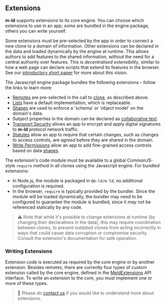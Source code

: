 ## Extensions

**m-ld** supports extensions to its core engine. You can choose which extensions to use in an app; some are bundled in the engine package, others you can write yourself.

Some extensions must be pre-selected by the app in order to connect a new clone to a domain of information. Other extensions can be declared in the data and loaded dynamically by the engine at runtime. This allows authors to add features to the shared information, without the need for a central authority over features. This is _decentralised extensibility_, similar to how a web page can declare scripts that extend its features in the browser. See our [introductory short paper](https://bit.ly/realtime-rdf-paper) for more about this vision.

The Javascript engine package bundles the following extensions – follow the links to learn more:

- [Remotes](#remotes) are pre-selected in the call to [clone](#clone), as described above.
- [Lists](https://spec.m-ld.org/#lists) have a default implementation, which is replaceable.
- [Shapes](/classes/shapeconstrained.html) are used to enforce a 'schema' or 'object model' on the domain's data.
- Subject properties in the domain can be declared as [collaborative text](/classes/tseqtext.html).
- [Transport Security](/classes/meldacltransportsecurity.html) allows an app to encrypt and apply digital signatures to **m-ld** protocol network traffic.
- [Statutes](/classes/statutory.html) allow an app to require that certain changes, such as changes to access controls, are _agreed_ before they are shared in the domain.
- [Write Permissions](/classes/writepermitted.html) allow an app to add fine-grained access controls based on data [shapes](/classes/shape.html).

The extension's code module must be available to a global CommonJS-style `require` method in all clones using the Javascript engine. For bundled extensions:
- In Node.js, the module is packaged in `@m-ld/m-ld`; no additional configuration is required.
- In the browser, `require` is typically provided by the bundler. Since the module will be loaded dynamically, the bundler may need to be configured to guarantee the module is bundled, since it _may_ not be referenced statically by any code.

> ⚠️ Note that while it's possible to change extensions at runtime (by changing their declarations in the data), this may require coordination between clones, to prevent outdated clones from acting incorrectly in ways that could cause data corruption or compromise security. Consult the extension's documentation for safe operation.

### Writing Extensions

Extension code is executed as required by the core engine or by another extension. Besides remotes, there are currently four types of custom extension called by the core engine, defined in the [MeldExtensions](/interfaces/meldextensions.html) API interface. To write an extension to the core, you must implement one or more of these types.

> 🚧 Please do [contact us](https://m-ld.org/hello/) if you would like to understand more about extensions.